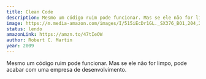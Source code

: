 ```yaml
---
title: Clean Code
description: Mesmo um código ruim pode funcionar. Mas se ele não for limpo, pode acabar com uma empresa de desenvolvimento.
image: https://m.media-amazon.com/images/I/515iEcDr1GL._SX376_BO1,204,203,200_.jpg
status: lendo
amazonLink: https://amzn.to/47tIeOW
author: Robert C. Martin
year: 2009
---
```


Mesmo um código ruim pode funcionar. Mas se ele não for limpo, pode acabar com uma empresa de desenvolvimento.